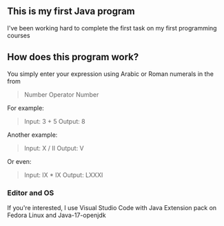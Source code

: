 ## This is my first Java program
I've been working hard to complete the first task on my first programming courses

## How does this program work?
You simply enter your expression using Arabic or Roman numerals in the from
> Number Operator Number

For example:
> Input: 3 + 5
> Output: 8

Another example:
> Input: X / II
> Output: V

Or even:
> Input: IX * IX
> Output: LXXXI

### Editor and OS
If you're interested, I use Visual Studio Code with Java Extension pack on Fedora Linux and Java-17-openjdk
